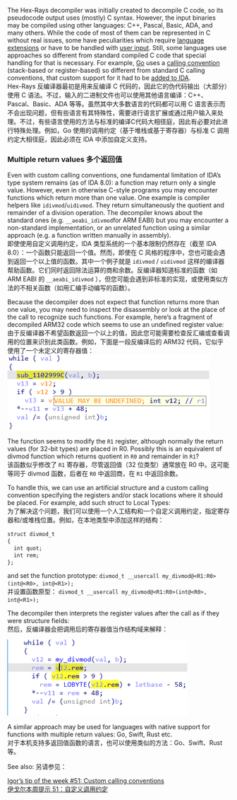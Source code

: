 The Hex-Rays decompiler was initially created to decompile C code, so its pseudocode output uses (mostly) C syntax. However, the input binaries may be compiled using other languages: C++, Pascal, Basic, ADA, and many others. While the code of most of them can be represented in C without real issues, some have peculiarities which require [language extensions](https://hex-rays.com/blog/igors-tip-of-the-week-51-custom-calling-conventions/) or have to be handled with [user input](https://hex-rays.com/blog/igors-tip-of-the-week-71-decompile-as-call/). Still, some languages use approaches so different from standard compiled С code that special handling for that is necessary. For example, [Go](https://go.dev/) uses a [calling convention](https://go.dev/src/cmd/compile/abi-internal) (stack-based or register-based) so different from standard C calling conventions, that custom support for it had to be [added to IDA](https://hex-rays.com/products/ida/news/7_6/).   
Hex-Rays 反编译器最初是用来反编译 C 代码的，因此它的伪代码输出（大部分）使用 C 语法。不过，输入的二进制文件也可以使用其他语言编译：C++、Pascal、Basic、ADA 等等。虽然其中大多数语言的代码都可以用 C 语言表示而不会出现问题，但有些语言有其特殊性，需要进行语言扩展或通过用户输入来处理。不过，有些语言使用的方法与标准的编译С代码大相径庭，因此有必要对此进行特殊处理。例如，Go 使用的调用约定（基于堆栈或基于寄存器）与标准 C 调用约定大相径庭，因此必须在 IDA 中添加自定义支持。

### Multiple return values 多个返回值

Even with custom calling conventions, one fundamental limitation of IDA’s type system remains (as of IDA 8.0): a function may return only a single value. However, even in otherwise C-style programs you may encounter functions which return more than one value. One example is compiler helpers like `idivmod`/`uidivmod`. They return simultaneously the quotient and remainder of a division operation. The decompiler knows about the standard ones (e.g. `__aeabi_idivmod`for ARM EABI) but you may encounter a non-standard implementation, or an unrelated function using a similar approach (e.g. a function written manually in assembly).  
即使使用自定义调用约定，IDA 类型系统的一个基本限制仍然存在（截至 IDA 8.0）：一个函数只能返回一个值。然而，即使在 C 风格的程序中，您也可能会遇到返回一个以上值的函数。其中一个例子就是 `idivmod` / `uidivmod` 这样的编译器帮助函数。它们同时返回除法运算的商和余数。反编译器知道标准的函数（如 ARM EABI 的 `__aeabi_idivmod` ），但您可能会遇到非标准的实现，或使用类似方法的不相关函数（如用汇编手动编写的函数）。

Because the decompiler does not expect that function returns more than one value, you may need to inspect the disassembly or look at the place of the call to recognize such functions. For example, here’s a fragment of decompiled ARM32 code which seems to use an undefined register value:  
由于反编译器不希望函数返回一个以上的值，因此您可能需要检查反汇编或查看调用的位置来识别此类函数。例如，下面是一段反编译后的 ARM32 代码，它似乎使用了一个未定义的寄存器值：  
![](assets/2022/09/mretval0.png)

The function seems to modify the `R1` register, although normally the return values (for 32-bit types) are placed in R0. Possibly this is an equivalent of divmod function which returns quotient in `R0` and remainder in `R1`?  
该函数似乎修改了 `R1` 寄存器，尽管返回值（32 位类型）通常放在 R0 中。这可能等同于 divmod 函数，后者在 `R0` 中返回商，在 `R1` 中返回余数。

To handle this, we can use an artificial structure and a custom calling convention specifying the registers and/or stack locations where it should be placed. For example, add such struct to Local Types:  
为了解决这个问题，我们可以使用一个人工结构和一个自定义调用约定，指定寄存器和/或堆栈位置。例如，在本地类型中添加这样的结构：

```
struct divmod_t
{
  int quot;
  int rem;
};
```

and set the function prototype: `divmod_t __usercall my_divmod@<R1:R0>(int@<R0>, int@<R1>);`  
并设置函数原型： `divmod_t __usercall my_divmod@<R1:R0>(int@<R0>, int@<R1>);`

The decompiler then interprets the register values after the call as if they were structure fields:  
然后，反编译器会把调用后的寄存器值当作结构域来解释：

![](assets/2022/09/mretval1.png)

A similar approach may be used for languages with native support for functions with multiple return values: Go, Swift, Rust etc.  
对于本机支持多返回值函数的语言，也可以使用类似的方法：Go、Swift、Rust 等。

See also: 另请参见：

[Igor’s tip of the week #51: Custom calling conventions  
伊戈尔本周提示 51：自定义调用约定](https://hex-rays.com/blog/igors-tip-of-the-week-51-custom-calling-conventions/)